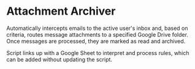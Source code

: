 # Attachment Archiver

Automatically intercepts emails to the active user's inbox and, based on criteria, routes message attachments to a specified Google Drive folder. Once messages are processed, they are marked as read and archived.

Script links up with a Google Sheet to interpret and process rules, which can be added without updating the script.
